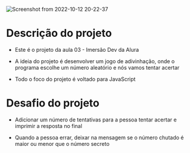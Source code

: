 ![Screenshot from 2022-10-12 20-22-37](https://user-images.githubusercontent.com/81364355/195465658-db7f1abb-1928-4921-9275-2dfcf0a17563.png)

# Descrição do projeto

- Este é o projeto da aula 03 - Imersão Dev da Alura

- A ideia do projeto é desenvolver um jogo de adivinhação, onde o programa escolhe um número aleatório e nós vamos tentar acertar

- Todo o foco do projeto é voltado para JavaScript

# Desafio do projeto

- Adicionar um número de tentativas para a pessoa tentar acertar e imprimir a resposta no final

- Quando a pessoa errar, deixar na mensagem se o número chutado é maior ou menor que o número secreto
